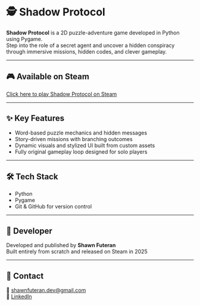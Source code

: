 # 🕵️ Shadow Protocol

**Shadow Protocol** is a 2D puzzle-adventure game developed in Python using Pygame.  
Step into the role of a secret agent and uncover a hidden conspiracy through immersive missions, hidden codes, and clever gameplay.

---

## 🎮 Available on Steam  
[Click here to play Shadow Protocol on Steam](https://store.steampowered.com/app/3735870/SHADOW_PROTOCOL/)

---

## ✨ Key Features
- Word-based puzzle mechanics and hidden messages
- Story-driven missions with branching outcomes
- Dynamic visuals and stylized UI built from custom assets
- Fully original gameplay loop designed for solo players

---

## 🛠️ Tech Stack
- Python  
- Pygame  
- Git & GitHub for version control

---

## 👤 Developer
Developed and published by **Shawn Futeran**  
Built entirely from scratch and released on Steam in 2025

---

## 📩 Contact
📧 shawnfuteran.dev@gmail.com  
🔗 [LinkedIn](https://www.linkedin.com/in/shawn-futeran-6593a1332/)
